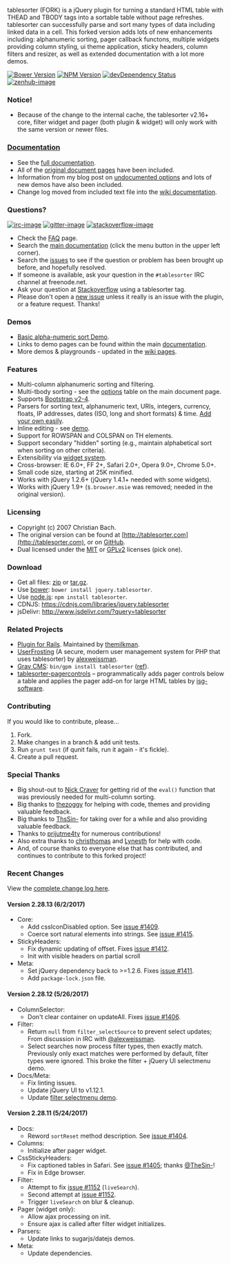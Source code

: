 tablesorter (FORK) is a jQuery plugin for turning a standard HTML table with THEAD and TBODY tags into a sortable table without page refreshes. tablesorter can successfully parse and sort many types of data including linked data in a cell. This forked version adds lots of new enhancements including: alphanumeric sorting, pager callback functons, multiple widgets providing column styling, ui theme application, sticky headers, column filters and resizer, as well as extended documentation with a lot more demos.

[![Bower Version][bower-image]][bower-url] [![NPM Version][npm-image]][npm-url] [![devDependency Status][david-dev-image]][david-dev-url] [![zenhub-image]][zenhub-url]

### Notice!

* Because of the change to the internal cache, the tablesorter v2.16+ core, filter widget and pager (both plugin &amp; widget) will only work with the same version or newer files.

### [Documentation](https://mottie.github.io/tablesorter/docs/)

* See the [full documentation](https://mottie.github.io/tablesorter/docs/).
* All of the [original document pages](http://tablesorter.com/docs/) have been included.
* Information from my blog post on [undocumented options](https://wowmotty.blogspot.com/2011/06/jquery-tablesorter-missing-docs.html) and lots of new demos have also been included.
* Change log moved from included text file into the [wiki documentation](https://github.com/Mottie/tablesorter/wiki/Changes).

### Questions?

[![irc-image]][irc-url] [![gitter-image]][gitter-url] [![stackoverflow-image]][stackoverflow-url]

* Check the [FAQ](https://github.com/Mottie/tablesorter/wiki/FAQ) page.
* Search the [main documentation](https://mottie.github.io/tablesorter/docs/) (click the menu button in the upper left corner).
* Search the [issues](https://github.com/Mottie/tablesorter/issues) to see if the question or problem has been brought up before, and hopefully resolved.
* If someone is available, ask your question in the `#tablesorter` IRC channel at freenode.net.
* Ask your question at [Stackoverflow](https://stackoverflow.com/questions/tagged/tablesorter) using a tablesorter tag.
* Please don't open a [new issue](https://github.com/Mottie/tablesorter/issues) unless it really is an issue with the plugin, or a feature request. Thanks!

### Demos

* [Basic alpha-numeric sort Demo](https://mottie.github.io/tablesorter/).
* Links to demo pages can be found within the main [documentation](https://mottie.github.io/tablesorter/docs/).
* More demos & playgrounds - updated in the [wiki pages](https://github.com/Mottie/tablesorter/wiki).

### Features

* Multi-column alphanumeric sorting and filtering.
* Multi-tbody sorting - see the [options](https://mottie.github.io/tablesorter/docs/index.html#options) table on the main document page.
* Supports [Bootstrap v2-4](https://mottie.github.io/tablesorter/docs/example-option-theme-bootstrap-v3.html).
* Parsers for sorting text, alphanumeric text, URIs, integers, currency, floats, IP addresses, dates (ISO, long and short formats) &amp; time. [Add your own easily](https://mottie.github.io/tablesorter/docs/example-parsers.html).
* Inline editing - see [demo](https://mottie.github.io/tablesorter/docs/example-widget-editable.html).
* Support for ROWSPAN and COLSPAN on TH elements.
* Support secondary "hidden" sorting (e.g., maintain alphabetical sort when sorting on other criteria).
* Extensibility via [widget system](https://mottie.github.io/tablesorter/docs/example-widgets.html).
* Cross-browser: IE 6.0+, FF 2+, Safari 2.0+, Opera 9.0+, Chrome 5.0+.
* Small code size, starting at 25K minified.
* Works with jQuery 1.2.6+ (jQuery 1.4.1+ needed with some widgets).
* Works with jQuery 1.9+ (`$.browser.msie` was removed; needed in the original version).

### Licensing

* Copyright (c) 2007 Christian Bach.
* The original version can be found at [http://tablesorter.com](http://tablesorter.com), or on [GitHub](https://github.com/christianbach/tablesorter).
* Dual licensed under the [MIT](https://opensource.org/licenses/mit-license.php) or [GPLv2](https://www.gnu.org/licenses/gpl-2.0.html) licenses (pick one).

### Download

* Get all files: [zip](https://github.com/Mottie/tablesorter/archive/master.zip) or [tar.gz](https://github.com/Mottie/tablesorter/archive/master.tar.gz).
* Use [bower](https://bower.io/): `bower install jquery.tablesorter`.
* Use [node.js](https://nodejs.org/): `npm install tablesorter`.
* CDNJS: https://cdnjs.com/libraries/jquery.tablesorter
* jsDelivr: http://www.jsdelivr.com/?query=tablesorter

### Related Projects

* [Plugin for Rails](https://github.com/themilkman/jquery-tablesorter-rails). Maintained by [themilkman](https://github.com/themilkman).
* [UserFrosting](https://github.com/alexweissman/UserFrosting) (A secure, modern user management system for PHP that uses tablesorter) by [alexweissman](https://github.com/alexweissman).
* [Grav CMS](https://getgrav.org/): `bin/gpm install tablesorter` ([ref](https://github.com/Perlkonig/grav-plugin-tablesorter)).
* [tablesorter-pagercontrols](https://github.com/isg-software/tablesorter-pagercontrols) &ndash; programmatically adds pager controls below a table and applies the pager add-on for large HTML tables by [isg-software](https://github.com/isg-software).

### Contributing

If you would like to contribute, please...

1. Fork.
2. Make changes in a branch & add unit tests.
3. Run `grunt test` (if qunit fails, run it again - it's fickle).
4. Create a pull request.

### Special Thanks

* Big shout-out to [Nick Craver](https://github.com/NickCraver) for getting rid of the `eval()` function that was previously needed for multi-column sorting.
* Big thanks to [thezoggy](https://github.com/thezoggy) for helping with code, themes and providing valuable feedback.
* Big thanks to [ThsSin-](https://github.com/TheSin-) for taking over for a while and also providing valuable feedback.
* Thanks to [prijutme4ty](https://github.com/prijutme4ty) for numerous contributions!
* Also extra thanks to [christhomas](https://github.com/christhomas) and [Lynesth](https://github.com/Lynesth) for help with code.
* And, of course thanks to everyone else that has contributed, and continues to contribute to this forked project!

[npm-url]: https://npmjs.org/package/tablesorter
[npm-image]: https://img.shields.io/npm/v/tablesorter.svg
[david-dev-url]: https://david-dm.org/Mottie/tablesorter?type=dev
[david-dev-image]: https://img.shields.io/david/dev/Mottie/tablesorter.svg
[bower-url]: http://bower.io/search/?q=jquery.tablesorter
[bower-image]: https://img.shields.io/bower/v/jquery.tablesorter.svg
[zenhub-url]: https://zenhub.io
[zenhub-image]: https://cdn.rawgit.com/Mottie/tablesorter/master/docs/img/zenhub-badge.svg

[irc-url]: https://kiwiirc.com/client/irc.freenode.net#tablesorter
[irc-image]: https://img.shields.io/badge/irc-%23tablesorter-yellowgreen.svg
[gitter-url]: https://gitter.im/Mottie/tablesorter
[gitter-image]: https://img.shields.io/badge/GITTER-join%20chat-yellowgreen.svg
[stackoverflow-url]: http://stackoverflow.com/questions/tagged/tablesorter
[stackoverflow-image]: https://img.shields.io/badge/stackoverflow-tablesorter-blue.svg

### Recent Changes

View the [complete change log here](https://github.com/Mottie/tablesorter/wiki/Changes).

#### <a name="v2.28.13">Version 2.28.13</a> (6/2/2017)

* Core:
  * Add cssIconDisabled option. See [issue #1409](https://github.com/Mottie/tablesorter/issues/1409).
  * Coerce sort natural elements into strings. See [issue #1415](https://github.com/Mottie/tablesorter/issues/1415).
* StickyHeaders:
  * Fix dynamic updating of offset. Fixes [issue #1412](https://github.com/Mottie/tablesorter/issues/1412).
  * Init with visible headers on partial scroll
* Meta:
  * Set jQuery dependency back to >=1.2.6. Fixes [issue #1411](https://github.com/Mottie/tablesorter/issues/1411).
  * Add `package-lock.json` file.

#### <a name="v2.28.12">Version 2.28.12</a> (5/26/2017)

* ColumnSelector:
  * Don't clear container on updateAll. Fixes [issue #1406](https://github.com/Mottie/tablesorter/issues/1406).
* Filter:
  * Return `null` from `filter_selectSource` to prevent select updates; From discussion in IRC with [@alexweissman](https://github.com/alexweissman).
  * Select searches now process filter types, then exactly match. Previously only exact matches were performed by default, filter types were ignored. This broke the filter + jQuery UI selectmenu demo.
* Docs/Meta:
  * Fix linting issues.
  * Update jQuery UI to v1.12.1.
  * Update [filter selectmenu demo](https://mottie.github.io/tablesorter/docs/example-widget-filter-selectmenu.html).

#### <a name="v2.28.11">Version 2.28.11</a> (5/24/2017)

* Docs:
  * Reword `sortReset` method description. See [issue #1404](https://github.com/Mottie/tablesorter/issues/1404).
* Columns:
  * Initialize after pager widget.
* CssStickyHeaders:
  * Fix captioned tables in Safari. See [issue #1405](https://github.com/Mottie/tablesorter/issues/1405); thanks [@TheSin-](https://github.com/TheSin-)!
  * Fix in Edge browser.
* Filter:
  * Attempt to fix [issue #1152](https://github.com/Mottie/tablesorter/issues/1152) (`liveSearch`).
  * Second attempt at [issue #1152](https://github.com/Mottie/tablesorter/issues/1152).
  * Trigger `liveSearch` on blur & cleanup.
* Pager (widget only):
  * Allow ajax processing on init.
  * Ensure ajax is called after filter widget initializes.
* Parsers:
  * Update links to sugarjs/datejs demos.
* Meta:
  * Update dependencies.
